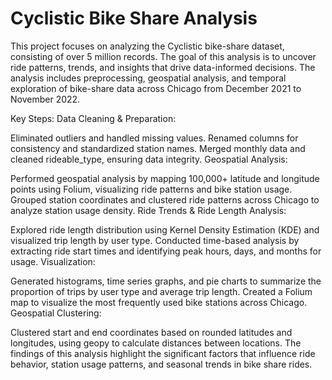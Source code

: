 # **Cyclistic Bike Share Analysis**
This project focuses on analyzing the Cyclistic bike-share dataset, consisting of over 5 million records. The goal of this analysis is to uncover ride patterns, trends, and insights that drive data-informed decisions. The analysis includes preprocessing, geospatial analysis, and temporal exploration of bike-share data across Chicago from December 2021 to November 2022.

Key Steps:
Data Cleaning & Preparation:

Eliminated outliers and handled missing values.
Renamed columns for consistency and standardized station names.
Merged monthly data and cleaned rideable_type, ensuring data integrity.
Geospatial Analysis:

Performed geospatial analysis by mapping 100,000+ latitude and longitude points using Folium, visualizing ride patterns and bike station usage.
Grouped station coordinates and clustered ride patterns across Chicago to analyze station usage density.
Ride Trends & Ride Length Analysis:

Explored ride length distribution using Kernel Density Estimation (KDE) and visualized trip length by user type.
Conducted time-based analysis by extracting ride start times and identifying peak hours, days, and months for usage.
Visualization:

Generated histograms, time series graphs, and pie charts to summarize the proportion of trips by user type and average trip length.
Created a Folium map to visualize the most frequently used bike stations across Chicago.
Geospatial Clustering:

Clustered start and end coordinates based on rounded latitudes and longitudes, using geopy to calculate distances between locations.
The findings of this analysis highlight the significant factors that influence ride behavior, station usage patterns, and seasonal trends in bike share rides.
